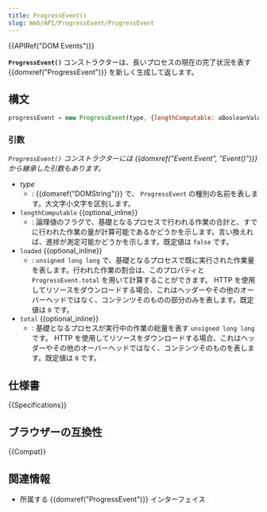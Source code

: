 ```yaml
---
title: ProgressEvent()
slug: Web/API/ProgressEvent/ProgressEvent
---
```


{{APIRef("DOM Events")}}

**`ProgressEvent()`** コンストラクターは、長いプロセスの現在の完了状況を表す {{domxref("ProgressEvent")}} を新しく生成して返します。

## 構文

```js
progressEvent = new ProgressEvent(type, {lengthComputable: aBooleanValue, loaded: aNumber, total: aNumber});
```

### 引数

_`ProgressEvent()` コンストラクターには {{domxref("Event.Event", "Event()")}} から継承した引数もあります。_

- _type_
  - : {{domxref("DOMString")}} で、 `ProgressEvent` の種別の名前を表します。大文字小文字を区別します。
- `lengthComputable` {{optional_inline}}
  - : 論理値のフラグで、基礎となるプロセスで行われる作業の合計と、すでに行われた作業の量が計算可能であるかどうかを示します。言い換えれば、進捗が測定可能かどうかを示します。既定値は `false` です。
- `loaded` {{optional_inline}}
  - : `unsigned long long` で、基礎となるプロセスで既に実行された作業量を表します。行われた作業の割合は、このプロパティと `ProgressEvent.total` を用いて計算することができます。 HTTP を使用してリソースをダウンロードする場合、これはヘッダーやその他のオーバーヘッドではなく、コンテンツそのものの部分のみを表します。既定値は `0` です。
- `total` {{optional_inline}}
  - : 基礎となるプロセスが実行中の作業の総量を表す `unsigned long long` です。 HTTP を使用してリソースをダウンロードする場合、これはヘッダーやその他のオーバーヘッドではなく、コンテンツそのものを表します。既定値は `0` です。

## 仕様書

{{Specifications}}

## ブラウザーの互換性

{{Compat}}

## 関連情報

- 所属する {{domxref("ProgressEvent")}} インターフェイス
